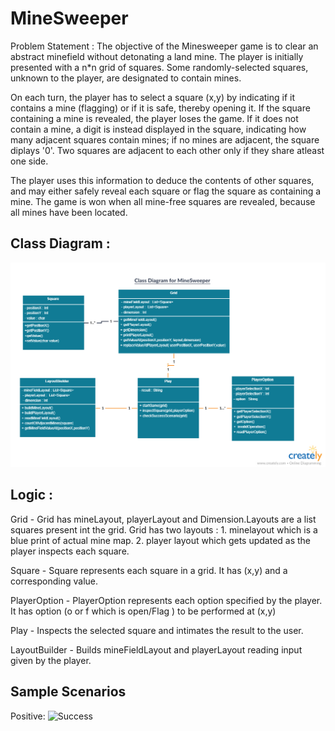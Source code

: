 # MineSweeper

Problem Statement :
The objective of the Minesweeper game is to clear an abstract minefield without detonating a land mine. The player is initially presented with a n*n grid of squares. Some randomly-selected squares, unknown to the player, are designated to contain mines. 

On each turn, the player has to select a square (x,y) by indicating if it contains a mine (flagging) or if it is safe, thereby opening it. If the square containing a mine is revealed, the player loses the game. If it does not contain a mine, a digit is instead displayed in the square, indicating how many adjacent squares contain mines; if no mines are adjacent, the square diplays '0'. Two squares are adjacent to each other only if they share atleast one side.

The player uses this information to deduce the contents of other squares, and may either safely reveal each square or flag the square as containing a mine. The game is won when all mine-free squares are revealed, because all mines have been located.

## Class Diagram :
![MineSweeper - Class Diagram ](MineSweeper.png?raw=true "Optional Title")

## Logic :

Grid - Grid has mineLayout, playerLayout and Dimension.Layouts are a list squares present int the grid.
       Grid has two layouts :
       1. minelayout which is a blue print of actual mine map.
       2. player layout which gets updated as the player inspects each square.
 
 Square - Square represents each square in a grid. It has (x,y) and a corresponding value.
 
 PlayerOption - PlayerOption represents each option specified by the player.
                It has option (o or f which is open/Flag ) to be performed at (x,y)
                
 Play - Inspects the selected square and intimates the result to the user.
 
 LayoutBuilder - Builds mineFieldLayout and playerLayout reading input given by the player.

## Sample Scenarios
Positive:
![Success](flag.png?raw=true "Optional Title")
